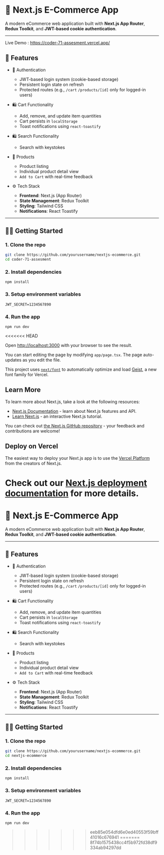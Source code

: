 
# 🛒 Next.js E-Commerce App


A modern eCommerce web application built with **Next.js App Router**, **Redux Toolkit**, and **JWT-based cookie authentication**.

---

Live Demo : https://coder-71-assesment.vercel.app/

## 🚀 Features

- 🔐 Authentication
  - JWT-based login system (cookie-based storage)
  - Persistent login state on refresh
  - Protected routes (e.g., `/cart` `/products/[id]` only for logged-in users)

- 🛍️ Cart Functionality
  - Add, remove, and update item quantities
  - Cart persists in `localStorage`
  - Toast notifications using `react-toastify`

- 🛍️ Search Functionality
  - Search with keystokes

- 🧾 Products
  - Product listing
  - Individual product detail view
  - `Add to Cart` with real-time feedback

- ⚙️ Tech Stack
  - **Frontend**: Next.js (App Router)
  - **State Management**: Redux Toolkit
  - **Styling**: Tailwind CSS
  - **Notifications**: React Toastify

---



## 🧑‍💻 Getting Started

### 1. Clone the repo
```bash
git clone https://github.com/yourusername/nextjs-ecommerce.git
cd coder-71-assesment
```
### 2. Install dependencies
```
npm install
```
### 3. Setup environment variables
```
JWT_SECRET=1234567890
```
### 4. Run the app
```
npm run dev
```
<<<<<<< HEAD

Open [http://localhost:3000](http://localhost:3000) with your browser to see the result.

You can start editing the page by modifying `app/page.tsx`. The page auto-updates as you edit the file.

This project uses [`next/font`](https://nextjs.org/docs/app/building-your-application/optimizing/fonts) to automatically optimize and load [Geist](https://vercel.com/font), a new font family for Vercel.

## Learn More

To learn more about Next.js, take a look at the following resources:

- [Next.js Documentation](https://nextjs.org/docs) - learn about Next.js features and API.
- [Learn Next.js](https://nextjs.org/learn) - an interactive Next.js tutorial.

You can check out [the Next.js GitHub repository](https://github.com/vercel/next.js) - your feedback and contributions are welcome!

## Deploy on Vercel

The easiest way to deploy your Next.js app is to use the [Vercel Platform](https://vercel.com/new?utm_medium=default-template&filter=next.js&utm_source=create-next-app&utm_campaign=create-next-app-readme) from the creators of Next.js.

Check out our [Next.js deployment documentation](https://nextjs.org/docs/app/building-your-application/deploying) for more details.
=======
# 🛒 Next.js E-Commerce App

A modern eCommerce web application built with **Next.js App Router**, **Redux Toolkit**, and **JWT-based cookie authentication**.

---

## 🚀 Features

- 🔐 Authentication
  - JWT-based login system (cookie-based storage)
  - Persistent login state on refresh
  - Protected routes (e.g., `/cart` `/products/[id]` only for logged-in users)

- 🛍️ Cart Functionality
  - Add, remove, and update item quantities
  - Cart persists in `localStorage`
  - Toast notifications using `react-toastify`

- 🛍️ Search Functionality
  - Search with keystokes

- 🧾 Products
  - Product listing
  - Individual product detail view
  - `Add to Cart` with real-time feedback

- ⚙️ Tech Stack
  - **Frontend**: Next.js (App Router)
  - **State Management**: Redux Toolkit
  - **Styling**: Tailwind CSS
  - **Notifications**: React Toastify

---

## 🧑‍💻 Getting Started

### 1. Clone the repo
```bash
git clone https://github.com/yourusername/nextjs-ecommerce.git
cd nextjs-ecommerce
```
### 2. Install dependencies
```
npm install
```
### 3. Setup environment variables
```
JWT_SECRET=1234567890
```
### 4. Run the app
```
npm run dev
```
>>>>>>> eeb85e054dfd6e0ed40553f59bff41016c676941
=======
>>>>>>> 8f74b1575438cc4f5b972fd38df9334ab94297dd
